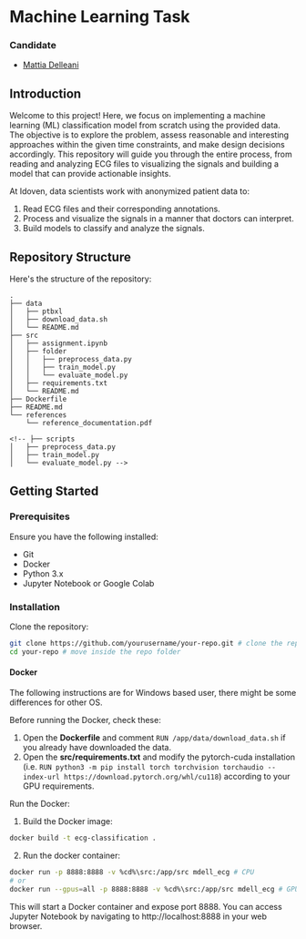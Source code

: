 # Machine Learning Task

### Candidate
- [Mattia Delleani](https://github.com/mdell-temp)

## Introduction

Welcome to this project! Here, we focus on implementing a machine learning (ML) classification model from scratch using the provided data. The objective is to explore the problem, assess reasonable and interesting approaches within the given time constraints, and make design decisions accordingly. This repository will guide you through the entire process, from reading and analyzing ECG files to visualizing the signals and building a model that can provide actionable insights.

At Idoven, data scientists work with anonymized patient data to:
1. Read ECG files and their corresponding annotations.
2. Process and visualize the signals in a manner that doctors can interpret.
3. Build models to classify and analyze the signals.

## Repository Structure

Here's the structure of the repository:

```plaintext
.
├── data
│   ├── ptbxl
│   ├── download_data.sh
│   └── README.md
├── src
│   ├── assignment.ipynb
│   ├── folder
│   │   ├── preprocess_data.py
│   │   ├── train_model.py
│   │   └── evaluate_model.py
│   ├── requirements.txt
│   └── README.md
├── Dockerfile
├── README.md
└── references
    └── reference_documentation.pdf

<!-- ├── scripts
│   ├── preprocess_data.py
│   ├── train_model.py
│   └── evaluate_model.py -->

```
## Getting Started

### Prerequisites

Ensure you have the following installed:
- Git
- Docker
- Python 3.x
- Jupyter Notebook or Google Colab

### Installation

Clone the repository:

```bash
git clone https://github.com/yourusername/your-repo.git # clone the repo
cd your-repo # move inside the repo folder
```

#### Docker
The following instructions are for Windows based user, there might be some differences for other OS.

Before running the Docker, check these:
1. Open the **Dockerfile** and comment ```RUN /app/data/download_data.sh``` if you already have downloaded the data.
2. Open the **src/requirements.txt** and modify the pytorch-cuda installation (i.e. ```RUN python3 -m pip install torch torchvision torchaudio --index-url https://download.pytorch.org/whl/cu118```) according to your GPU requirements.

Run the Docker:

1. Build the Docker image:

```bash
docker build -t ecg-classification .
```

2. Run the docker container:
```bash
docker run -p 8888:8888 -v %cd%\src:/app/src mdell_ecg # CPU
# or
docker run --gpus=all -p 8888:8888 -v %cd%\src:/app/src mdell_ecg # GPU
```
This will start a Docker container and expose port 8888. You can access Jupyter Notebook by navigating to http://localhost:8888 in your web browser.



